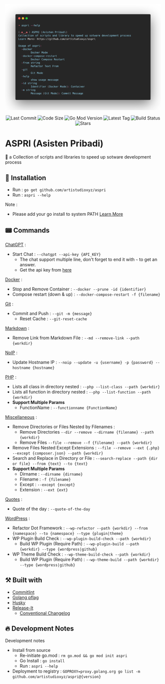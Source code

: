 <p align="center"><img src="screenshot.png"></p>

<p align="center">
    <img src="https://img.shields.io/github/last-commit/artistudioxyz/aspri" alt="Last Commit">
    <img src="https://img.shields.io/github/languages/code-size/artistudioxyz/aspri" alt="Code Size">
    <img src="https://img.shields.io/github/go-mod/go-version/artistudioxyz/aspri" alt="Go Mod Version">
    <img src="https://img.shields.io/github/v/tag/artistudioxyz/aspri" alt="Latest Tag">
    <img src="https://github.com/artistudioxyz/aspri/actions/workflows/workflow.yml/badge.svg" alt="Build Status">
    <img src="https://img.shields.io/github/stars/artistudioxyz/aspri?style=social" alt="Stars">
</p>

# ASPRI (Asisten Pribadi)

💃 a Collection of scripts and libraries to speed up sotware development process

## 📝 Installation

- Run : `go get github.com/artistudioxyz/aspri`
- Run : `aspri --help`

Note :

- Please add your go install to system PATH [Learn More](https://go.dev/doc/tutorial/compile-install)

## 📟 Commands

[ChatGPT](library/chatgpt.go) :

- Start Chat : `--chatgpt --api-key {API_KEY}`
  - The chat support multiple line, don't forget to end it with `~` to get an answer.
  - Get the api key from [here](https://beta.openai.com/account/api-keys)

[Docker](library/docker.go) :

- Stop and Remove Container : `--docker --prune -id {identifier}`
- Compose restart (down & up) : `--docker-compose-restart -f {filename}`

[Git](library/git.go) :

- Commit and Push : `--git -m {message}`
	- Reset Cache : `--git-reset-cache`

[Markdown](library/markdown.go) :

- Remove Link from Markdown File : `--md --remove-link --path {workdir}`

[NoIP](library/noip.go) :

- Update Hostname IP : `--noip --update -u {username} -p {password} --hostname {hostname}`

[PHP](library/php.go) :

- Lists all class in directory nested : `--php --list-class --path {workdir}`
- Lists all function in directory nested : `--php --list-function --path {workdir}`
- **Support Multiple Params**
	- FunctionName : `--functionname {FunctionName}`

[Miscellaneous](library/miscellaneous.go) :

- Remove Directories or Files Nested by Filenames :
	- Remove Directories `--dir --remove --dirname {filename} --path {workdir}`
	- Remove Files `--file --remove --f {filename} --path {workdir}`
- Remove Files Nested Except Extensions : `--file --remove --ext {.php} --except {composer.json} --path {workdir}`
- Search and Replace in Directory or File : `--search-replace --path {dir or file} --from {text} --to {text}`
- **Support Multiple Params**
  - Dirname : `--dirname {dirname}`
  - Filename : `-f {filename}`
  - Except : `--except {except}`
  - Extension : `--ext {ext}`

[Quotes](library/quotes.go) :

- Quote of the day : `--quote-of-the-day`

[WordPress](wordpress/wordpress.go) :

- Refactor Dot Framework : `--wp-refactor --path {workdir} --from {namespace} --to {namespace} --type {plugin|theme}`
- WP Plugin Build Check : `--wp-plugin-build-check --path {workdir}`
	- Build WP Plugin (Require Path) : `--wp-plugin-build --path {workdir} --type {wordpress|github}`
- WP Theme Build Check : `--wp-theme-build-check --path {workdir}`
	- Build WP Plugin (Require Path) : `--wp-theme-build --path {workdir} --type {wordpress|github}`

## ⚒️ Built with

- [Commitlint](https://commitlint.js.org)
- [Golang pflag](https://pkg.go.dev/github.com/spf13/pflag)
- [Husky](https://typicode.github.io/husky)
- [Release-It](https://www.npmjs.com/package/release-it)
	- [Conventional Changelog](https://github.com/release-it/conventional-changelog)

## 🔥 Development Notes

Development notes

- Install from source
	- Re-initiate go.mod : `rm go.mod && go mod init aspri`
	- Go Install : `go install`
	- Run : `aspri --help`
- Deployment to registry : `GOPROXY=proxy.golang.org go list -m github.com/artistudioxyz/aspri@{version}`
